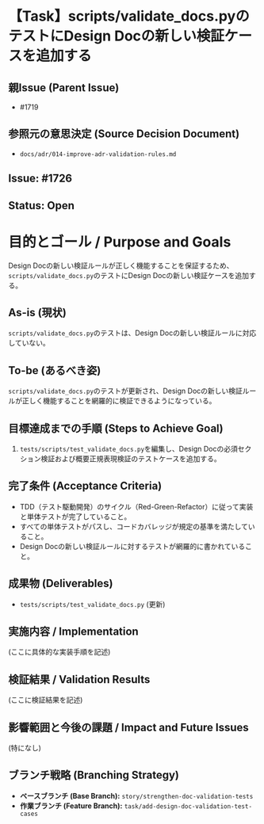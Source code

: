 # 【Task】scripts/validate_docs.pyのテストにDesign Docの新しい検証ケースを追加する

## 親Issue (Parent Issue)
- #1719

## 参照元の意思決定 (Source Decision Document)
- `docs/adr/014-improve-adr-validation-rules.md`

## Issue: #1726
## Status: Open

# 目的とゴール / Purpose and Goals
Design Docの新しい検証ルールが正しく機能することを保証するため、`scripts/validate_docs.py`のテストにDesign Docの新しい検証ケースを追加する。

## As-is (現状)
`scripts/validate_docs.py`のテストは、Design Docの新しい検証ルールに対応していない。

## To-be (あるべき姿)
`scripts/validate_docs.py`のテストが更新され、Design Docの新しい検証ルールが正しく機能することを網羅的に検証できるようになっている。

## 目標達成までの手順 (Steps to Achieve Goal)
1. `tests/scripts/test_validate_docs.py`を編集し、Design Docの必須セクション検証および概要正規表現検証のテストケースを追加する。

## 完了条件 (Acceptance Criteria)
- TDD（テスト駆動開発）のサイクル（Red-Green-Refactor）に従って実装と単体テストが完了していること。
- すべての単体テストがパスし、コードカバレッジが規定の基準を満たしていること。
- Design Docの新しい検証ルールに対するテストが網羅的に書かれていること。

## 成果物 (Deliverables)
- `tests/scripts/test_validate_docs.py` (更新)

## 実施内容 / Implementation
(ここに具体的な実装手順を記述)

## 検証結果 / Validation Results
(ここに検証結果を記述)

## 影響範囲と今後の課題 / Impact and Future Issues
(特になし)

## ブランチ戦略 (Branching Strategy)
- **ベースブランチ (Base Branch):** `story/strengthen-doc-validation-tests`
- **作業ブランチ (Feature Branch):** `task/add-design-doc-validation-test-cases`
